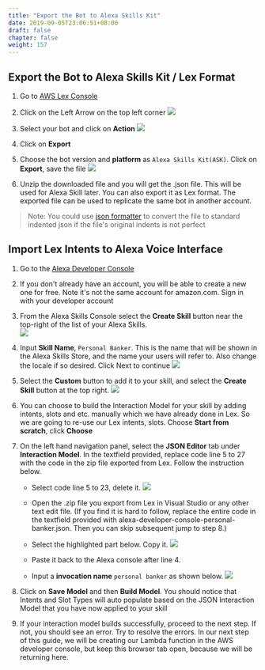 ```yaml
---
title: "Export the Bot to Alexa Skills Kit"
date: 2019-09-05T23:06:51+08:00
draft: false
chapter: false
weight: 157
---
```


## Export the Bot to Alexa Skills Kit / Lex Format

1. Go to [AWS Lex Console](https://console.aws.amazon.com/lex)

1. Click on the Left Arrow on the top left corner
    ![](/images/ask/step8-export-bot.png)

1. Select your bot and click on **Action**
    ![](/images/ask/step8-lex-action.png)

1. Click on **Export**

1. Choose the bot version and **platform** as `Alexa Skills Kit(ASK)`. Click on **Export**, save the file
    ![](/images/ask/step8-export-bot-ASK.png)

1. Unzip the downloaded file and you will get the .json file. This will be used for 
Alexa Skill later. You can also export it as Lex format. The exported file can be 
used to replicate the same bot in another account.

> Note: You could use [json formatter](https://jsonformatter.curiousconcept.com/) to convert the file to 
> standard indented json if the file's original indents is not perfect

## Import Lex Intents to Alexa Voice Interface 

1. Go to the [Alexa Developer Console](https://developer.amazon.com/alexa/console/ask)

1. If you don't already have an account, you will be able to create a new one for 
free. Note it's not the same account for amazon.com. Sign in with your developer account

1. From the Alexa Skills Console select the **Create Skill** button near the top-right of the 
list of your Alexa Skills.  
    ![](/images/ask/create-skill.png)

1. Input **Skill Name**, `Personal Banker`. This is the name that will be shown in the 
Alexa Skills Store, and the name your users will refer to. Also change the locale if so 
desired. Click Next to continue
    ![](/images/ask/create-new-skill.png)

1. Select the **Custom** button to add it to your skill, and select the **Create Skill** 
button at the top right.
    ![](/images/ask/custom-skill.png) 

1. You can choose to build the Interaction Model for your skill by adding intents, 
slots and etc. manually which we have already done in Lex. So we are going to re-use our 
Lex intents, slots. Choose **Start from scratch**, click **Choose**

1. On the left hand navigation panel, select the **JSON Editor** tab under **Interaction Model**. 
In the textfield provided, replace code line 5 to 27 with the code in the zip 
file exported from Lex. Follow the instruction below.
    - Select code line 5 to 23, delete it.
    ![](/images/ask/json-editor.png)

    - Open the .zip file you export from Lex in Visual Studio or any other text edit file. 
    (If you find it is hard to follow, replace the entire code in the textfield 
    provided with alexa-developer-console-personal-banker.json. Then you can 
    skip subsequent jump to step 8.)

    - Select the highlighted part below. Copy it. 
    ![](/images/ask/9-7-c.png) 

    - Paste it back to the Alexa console after line 4.
    
    - Input a **invocation name** `personal banker` as shown below. 
    ![](/images/ask/9-7-e.png)

1. Click on **Save Model** and then **Build Model**. You should notice that Intents and 
Slot Types will auto populate based on the JSON Interaction Model that you have now 
applied to your skill

1. If your interaction model builds successfully, proceed to the next step. 
If not, you should see an error. Try to resolve the errors. In our next step 
of this guide, we will be creating our Lambda function in the AWS developer 
console, but keep this browser tab open, because we will be returning here.

